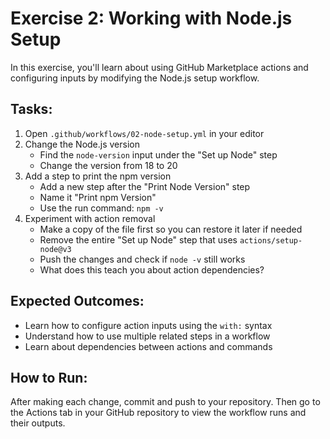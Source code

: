 # Exercise 2: Working with Node.js Setup

In this exercise, you'll learn about using GitHub Marketplace actions and configuring inputs by modifying the Node.js setup workflow.

## Tasks:

1. Open `.github/workflows/02-node-setup.yml` in your editor
2. Change the Node.js version
   - Find the `node-version` input under the "Set up Node" step
   - Change the version from 18 to 20
3. Add a step to print the npm version
   - Add a new step after the "Print Node Version" step
   - Name it "Print npm Version"
   - Use the run command: `npm -v`
4. Experiment with action removal
   - Make a copy of the file first so you can restore it later if needed
   - Remove the entire "Set up Node" step that uses `actions/setup-node@v3`
   - Push the changes and check if `node -v` still works
   - What does this teach you about action dependencies?

## Expected Outcomes:

- Learn how to configure action inputs using the `with:` syntax
- Understand how to use multiple related steps in a workflow
- Learn about dependencies between actions and commands

## How to Run:

After making each change, commit and push to your repository. Then go to the Actions tab in your GitHub repository to view the workflow runs and their outputs. 